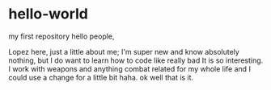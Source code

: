 # hello-world
my first repository
hello people,

Lopez here, just a little about me; I'm super new and know absolutely nothing, but I do want to learn how to code like really bad It is so interesting. 
I work with weapons and anything combat related for my whole life and I could use a change for a little bit haha. ok well that is it.
